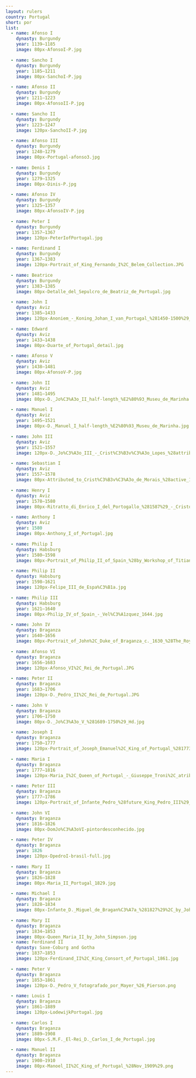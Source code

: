 ```yaml
---
layout: rulers
country: Portugal
short: por
list:
  - name: Afonso I
    dynasty: Burgundy
    year: 1139–1185
    image: 80px-AfonsoI-P.jpg

  - name: Sancho I
    dynasty: Burgundy
    year: 1185–1211
    image: 80px-SanchoI-P.jpg

  - name: Afonso II
    dynasty: Burgundy
    year: 1211–1223
    image: 80px-AfonsoII-P.jpg

  - name: Sancho II
    dynasty: Burgundy
    year: 1223–1247
    image: 120px-SanchoII-P.jpg

  - name: Afonso III
    dynasty: Burgundy
    year: 1248–1279
    image: 80px-Portugal-afonso3.jpg

  - name: Denis I
    dynasty: Burgundy
    year: 1279–1325
    image: 80px-Dinis-P.jpg

  - name: Afonso IV
    dynasty: Burgundy
    year: 1325–1357
    image: 80px-AfonsoIV-P.jpg

  - name: Peter I
    dynasty: Burgundy
    year: 1357–1367
    image: 120px-PeterIofPortugal.jpg

  - name: Ferdinand I
    dynasty: Burgundy
    year: 1367–1383
    image: 120px-Portrait_of_King_Fernando_I%2C_Belem_Collection.JPG

  - name: Beatrice
    dynasty: Burgundy
    year: 1383–1385
    image: 80px-Detalle_del_Sepulcro_de_Beatriz_de_Portugal.jpg

  - name: John I
    dynasty: Aviz
    year: 1385–1433
    image: 120px-Anoniem_-_Koning_Johan_I_van_Portugal_%281450-1500%29_-_Lissabon_Museu_Nacional_de_Arte_Antiga_19-10-2010_16-12-61.jpg

  - name: Edward
    dynasty: Aviz
    year: 1433–1438
    image: 80px-Duarte_of_Portugal_detail.jpg

  - name: Afonso V
    dynasty: Aviz
    year: 1438–1481
    image: 80px-AfonsoV-P.jpg

  - name: John II
    dynasty: Aviz
    year: 1481–1495
    image: 80px-D._Jo%C3%A3o_II_half-length_%E2%80%93_Museu_de_Marinha.jpg

  - name: Manuel I
    dynasty: Aviz
    year: 1495–1521
    image: 80px-D._Manuel_I_half-length_%E2%80%93_Museu_de_Marinha.jpg

  - name: John III
    dynasty: Aviz
    year: 1521–1557
    image: 120px-D._Jo%C3%A3o_III_-_Crist%C3%B3v%C3%A3o_Lopes_%28attrib%29.png

  - name: Sebastian I
    dynasty: Aviz
    year: 1557–1578
    image: 80px-Attributed_to_Crist%C3%B3v%C3%A3o_de_Morais_%28active_1551-73%29_-_Sebasti%C3%A1n%2C_King_of_Portugal_%281554-78%29_-_RCIN_402723_-_Royal_Collection.jpg

  - name: Henry I
    dynasty: Aviz
    year: 1578–1580
    image: 80px-Ritratto_di_Enrico_I_del_Portogallo_%281587%29_-_Cristofano_dell%27Altissimo_%28Galleria_degli_Uffizi%29.png

  - name: Anthony I
    dynasty: Aviz
    year: 1580
    image: 80px-Anthony_I_of_Portugal.jpg

  - name: Philip I
    dynasty: Habsburg
    year: 1580–1598
    image: 80px-Portrait_of_Philip_II_of_Spain_%28by_Workshop_of_Titian%29_-_Museo_del_Prado%2C_Madrid.jpg

  - name: Philip II
    dynasty: Habsburg
    year: 1598–1621
    image: 120px-Felipe_III_de_Espa%C3%B1a.jpg

  - name: Philip III
    dynasty: Habsburg
    year: 1621–1640
    image: 80px-Philip_IV_of_Spain_-_Vel%C3%A1zquez_1644.jpg

  - name: John IV
    dynasty: Braganza
    year: 1640–1656
    image: 80px-Portrait_of_John%2C_Duke_of_Braganza_c._1630_%28The_Royal_Castle_in_Warsaw%29.png

  - name: Afonso VI
    dynasty: Braganza
    year: 1656–1683
    image: 120px-Afonso_VI%2C_Rei_de_Portugal.JPG

  - name: Peter II
    dynasty: Braganza
    year: 1683–1706
    image: 120px-D._Pedro_II%2C_Rei_de_Portugal.JPG

  - name: John V
    dynasty: Braganza
    year: 1706–1750
    image: 80px-D._Jo%C3%A3o_V_%281689-1750%29_Hd.jpg

  - name: Joseph I
    dynasty: Braganza
    year: 1750–1777
    image: 120px-Portrait_of_Joseph_Emanuel%2C_King_of_Portugal_%281773%29_-_Miguel_Ant%C3%B3nio_do_Amaral.png

  - name: Maria I
    dynasty: Braganza
    year: 1777–1816
    image: 120px-Maria_I%2C_Queen_of_Portugal_-_Giuseppe_Troni%2C_atribu%C3%ADdo_%28Turim%2C_1739-Lisboa%2C_1810%29_-_Google_Cultural_Institute.jpg

  - name: Peter III
    dynasty: Braganza
    year: 1777–1786
    image: 120px-Portrait_of_Infante_Pedro_%28future_King_Pedro_III%29_-_Attributed_to_Vieira_Lusitano_-_Google_Cultural_Institute_%28cropped%29.jpg

  - name: John VI
    dynasty: Braganza
    year: 1816–1826
    image: 80px-DomJo%C3%A3oVI-pintordesconhecido.jpg

  - name: Peter IV
    dynasty: Braganza
    year: 1826
    image: 120px-DpedroI-brasil-full.jpg

  - name: Mary II
    dynasty: Braganza
    year: 1826–1828
    image: 80px-Maria_II_Portugal_1829.jpg

  - name: Michael I
    dynasty: Braganza
    year: 1828–1834
    image: 80px-Infante_D._Miguel_de_Bragan%C3%A7a_%281827%29%2C_by_Johann_Nepomuk_Ender_%28cropped%29.png

  - name: Mary II
    dynasty: Braganza
    year: 1834–1853
    image: 80px-Queen_Maria_II_by_John_Simpson.jpg
  - name: Ferdinand II
    dynasty: Saxe-Coburg and Gotha
    year: 1837–1853
    image: 120px-Ferdinand_II%2C_King_Consort_of_Portugal_1861.jpg

  - name: Peter V
    dynasty: Braganza
    year: 1853–1861
    image: 120px-D._Pedro_V_fotografado_por_Mayer_%26_Pierson.png

  - name: Louis I
    dynasty: Braganza
    year: 1861–1889
    image: 120px-LodewijkPortugal.jpg

  - name: Carlos I
    dynasty: Braganza
    year: 1889–1908
    image: 80px-S.M.F._El-Rei_D._Carlos_I_de_Portugal.jpg

  - name: Manuel II
    dynasty: Braganza
    year: 1908–1910
    image: 80px-Manoel_II%2C_King_of_Portugal_%28Nov_1909%29.png
---
```

